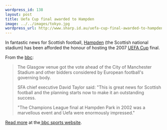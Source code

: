```yaml
--- 
wordpress_id: 138
layout: post
title: Uefa Cup final awarded to Hampden
image: ../../images/tokyo.jpg
wordpress_url: http://www.sharp.id.au/uefa-cup-final-awarded-to-hampden/
---
```

In fantastic news for Scottish football, <a href="http://en.wikipedia.org/wiki/Hampden_Park">Hampden</a> (the Scottish national stadium) has been afforded the honour of hosting the 2007 <a href="http://en.wikipedia.org/wiki/UEFA_Cup">UEFA Cup</a> final.

From the <a href="http://news.bbc.co.uk/sport/">bbc</a>:

<blockquote>The Glasgow venue got the vote ahead of the City of Manchester Stadium and other bidders considered by European football's governing body.

SFA chief executive David Taylor said: "This is great news for Scottish football and the planning starts now to make it an outstanding success.

"The Champions League final at Hampden Park in 2002 was a marvellous event and Uefa were enormously impressed." </blockquote>

<a href="http://news.bbc.co.uk/sport2/hi/football/europe/4462407.stm">Read more</a> at the<a href="http://news.bbc.co.uk/sport/"> bbc sports website</a>.
